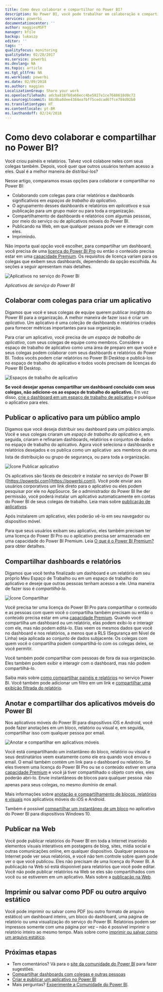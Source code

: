```yaml
---
title: Como devo colaborar e compartilhar no Power BI?
description: No Power BI, você pode trabalhar em colaboração e compartilhar painéis, relatórios, blocos e aplicativos de diferentes maneiras. Cada uma tem suas vantagens.
services: powerbi
documentationcenter: ''
author: maggiesMSFT
manager: kfile
backup: lukaszp
editor: ''
tags: ''
qualityfocus: monitoring
qualitydate: 02/28/2017
ms.service: powerbi
ms.devlang: NA
ms.topic: article
ms.tgt_pltfrm: NA
ms.workload: powerbi
ms.date: 02/09/2018
ms.author: maggies
LocalizationGroup: Share your work
ms.openlocfilehash: adcba818f60a66ecc4be5827e1ce7688618d0c72
ms.sourcegitcommit: 88c8ba8dee4384ea7bff5cedcad67fce784d92b0
ms.translationtype: HT
ms.contentlocale: pt-BR
ms.lasthandoff: 02/24/2018
---
```

# <a name="how-should-i-collaborate-and-share-in-power-bi"></a>Como devo colaborar e compartilhar no Power BI?

Você criou painéis e relatórios. Talvez você colabore neles com seus colegas também. Depois, você quer que outros usuários tenham acesso a eles. Qual é a melhor maneira de distribuí-los?

Nesse artigo, comparamos essas opções para colaborar e compartilhar no Power BI: 

* Colaborando com colegas para criar relatórios e dashboards significativos em *espaços de trabalho do aplicativo*.
* O agrupamento desses dashboards e relatórios em *aplicativos* e sua publicação para um grupo maior ou para toda a organização.
* Compartilhamento de dashboards e relatórios com algumas pessoas, por meio do serviço ou de aplicativos móveis do Power BI.
* Publicando na Web, em que qualquer pessoa pode ver e interagir com eles.
* Imprimindo. 

Não importa qual opção você escolher, para compartilhar um dashboard, você precisa de uma [licença do Power BI Pro](service-free-vs-pro.md) ou então o conteúdo precisa estar em uma [capacidade Premium](service-premium.md). Os requisitos de licença variam para os colegas que exibem seus dashboards, dependendo da opção escolhida. As seções a seguir apresentam mais detalhes. 

![Aplicativos no serviço do Power BI](media/service-how-to-collaborate-distribute-dashboards-reports/power-bi-apps-home-blog.png)

*Aplicativos de serviço do Power BI*

## <a name="collaborate-with-coworkers-to-create-an-app"></a>Colaborar com colegas para criar um aplicativo
Digamos que você e seus colegas de equipe querem publicar insights do Power BI para a organização. A melhor maneira de fazer isso é criar um *aplicativo*. Um aplicativo é uma coleção de dashboards e relatórios criados para fornecer métricas importantes para sua organização. 

Para criar um aplicativo, você precisa de um *espaço de trabalho de aplicativo*, com seus colegas de equipe como membros. Considere o espaço de trabalho de aplicativo como uma área de preparo em que você e seus colegas podem colaborar com seus dashboards e relatórios do Power BI. Todos vocês podem criar relatórios no Power BI Desktop e publicá-los no espaço de trabalho do aplicativo e todos vocês precisam de licenças do Power BI Desktop.

![Espaços de trabalho de aplicativo](media/service-how-to-collaborate-distribute-dashboards-reports/power-bi-apps-workspaces.png)

**Se você desejar apenas compartilhar um dashboard concluído com seus colegas, não adicione-os ao espaço de trabalho do aplicativo.** Em vez disso, [crie o dashboard em um espaço de trabalho de aplicativo](service-create-distribute-apps.md) e publique o aplicativo para eles. 

## <a name="publish-your-app-to-a-broad-audience"></a>Publicar o aplicativo para um público amplo
Digamos que você deseja distribuir seu dashboard para um público amplo. Você e seus colegas criaram um *espaço de trabalho do aplicativo* e, em seguida, criaram e refinaram dashboards, relatórios e conjuntos de dados no espaço de trabalho do aplicativo. Agora você seleciona o dashboards e relatórios desejados e os publica como um aplicativo &#151; aos membros de uma lista de distribuição ou grupo de segurança, ou para toda a organização. 

![Ícone Publicar aplicativo](media/service-how-to-collaborate-distribute-dashboards-reports/power-bi-app-publish-600.png)

Os aplicativos são fáceis de descobrir e instalar no serviço do Power BI ([https://powerbi.com](https://powerbi.com)). Você pode enviar aos usuários corporativos um link direto para o aplicativo ou eles podem pesquisar por ele no AppSource. Se o administrador do Power BI lhe der permissão, você poderá instalar um aplicativo automaticamente em contas do Power BI de seus colegas de trabalho. Leia mais sobre [publicação de aplicativos](service-create-distribute-apps.md#publish-your-app). 

Após instalarem um aplicativo, eles poderão vê-lo em seu navegador ou dispositivo móvel.

Para que seus usuários exibam seu aplicativo, eles também precisam ter uma licença do Power BI Pro ou o aplicativo precisa ser armazenado em uma capacidade do Power BI Premium. Leia [O que é o Power BI Premium?](service-premium.md) para obter detalhes.

## <a name="share-dashboards-and-reports"></a>Compartilhar dashboards e relatórios
Digamos que você tenha finalizado um dashboard e um relatório em seu próprio Meu Espaço de Trabalho ou em um espaço de trabalho do aplicativo e deseje que outras pessoas tenham acesso a ele. Uma maneira de fazer isso é *compartilhá-lo*. 

![Ícone Compartilhar](media/service-how-to-collaborate-distribute-dashboards-reports/power-bi-share-in-situ.png)

Você precisa ter uma licença do Power BI Pro para compartilhar o conteúdo e as pessoas com quem você o compartilha também precisam ou então o conteúdo precisa estar em uma [capacidade Premium](service-premium.md). Quando você compartilha um dashboard ou um relatório, elas podem exibi-lo e interagir com ele, mas não podem editá-lo. Elas veem os mesmos dados que você no dashboard e nos relatórios, a menos que a RLS (Segurança em Nível de Linha) seja aplicada ao conjunto de dados subjacente. Os colegas com quem você o compartilha podem compartilhá-lo com os colegas deles, se você permitir. 

Você também pode compartilhar com pessoas de fora da sua organização. Eles também podem exibir e interagir com o dashboard, mas não podem compartilhá-lo. 

Saiba mais sobre [como compartilhar painéis e relatórios](service-share-dashboards.md) no serviço Power BI. Você também pode adicionar um filtro em um link e [compartilhar uma exibição filtrada do relatório](service-share-reports.md).

## <a name="annotate-and-share-from-the-power-bi-mobile-apps"></a>Anotar e compartilhar dos aplicativos móveis do Power BI
Nos aplicativos móveis do Power BI para dispositivos iOS e Android, você pode fazer anotações em um bloco, relatório ou visual e, em seguida, compartilhar isso com qualquer pessoa por email. 

![Anotar e compartilhar em aplicativos móveis](media/service-how-to-collaborate-distribute-dashboards-reports/power-bi-iphone-annotate.png)

Você está compartilhando um instantâneo do bloco, relatório ou visual e seus destinatários veem exatamente como ele era quando você enviou o email. O email também contém um link para o dashboard ou relatório. Se eles tiverem uma licença do Power BI Pro ou se o conteúdo estiver em uma [capacidade Premium](service-premium.md) e você já tiver compartilhado o objeto com eles, eles poderão abri-lo. Envie instantâneos de blocos para qualquer pessoa &#151; não apenas para seus colegas, no mesmo domínio de email.

Mais informações sobre [anotação e compartilhamento de blocos, relatórios e visuais](mobile-annotate-and-share-a-tile-from-the-mobile-apps.md) nos aplicativos móveis do iOS e Android.

Também é possível [compartilhar um instantâneo de um bloco](mobile-share-tile-windows-10-phone-app.md) no aplicativo do Power BI para dispositivos Windows 10.

## <a name="publish-to-the-web"></a>Publicar na Web
Você pode publicar relatórios do Power BI em toda a Internet inserindo elementos visuais interativos em postagens de blog, sites, mídia social e outras comunicações online, em qualquer dispositivo. Qualquer pessoa na Internet pode ver seus relatórios, e você não tem controle sobre quem pode ver o que você publicou. Eles não precisam de uma licença do Power BI. A publicação na Web só está disponível para relatórios que você pode editar. Você não pode publicar relatórios na Web se eles são compartilhados com você ou se estiverem em um aplicativo. Mais sobre a [publicação na Web](service-publish-to-web.md).

## <a name="print-or-save-as-pdf-or-other-static-file"></a>Imprimir ou salvar como PDF ou outro arquivo estático
Você pode imprimir ou salvar como PDF (ou outro formato de arquivo estático) um dashboard inteiro, um bloco do dashboard, uma página de relatório ou uma visualização do serviço do Power BI. Relatórios podem ser impressos somente com uma página por vez – não é possível imprimir o relatório inteiro ao mesmo tempo. Mais sobre como [imprimir ou salvar como um arquivo estático](service-print.md).

## <a name="next-steps"></a>Próximas etapas
* Tem comentários? Vá para o [site da comunidade do Power BI](https://community.powerbi.com/) para fazer sugestões.
* [Compartilhar dashboards com colegas e outras pessoas](service-share-dashboards.md)
* [Criar e publicar um aplicativo no Power BI](service-create-distribute-apps.md)
* Mais perguntas? [Experimente a Comunidade do Power BI](http://community.powerbi.com/).

